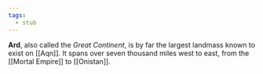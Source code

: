 ```yaml
---
tags:
  - stub
---
```

**Ard**, also called the *Great Continent*, is by far the largest landmass known to exist on [[Aqn]]. It spans over seven thousand miles west to east, from the [[Mortal Empire]] to [[Onistan]].